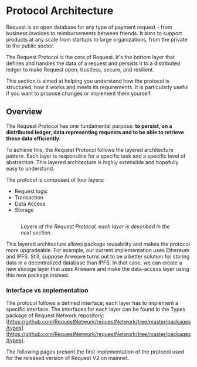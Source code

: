 # Protocol Architecture

Request is an open database for any type of payment request - from business invoices to reimbursements between friends. It aims to support products at any scale from startups to large organizations, from the private to the public sector.

The Request Protocol is the core of Request. It's the bottom layer that defines and handles the data of a request and persists it to a distributed ledger to make Request open, trustless, secure, and resilient.

This section is aimed at helping you understand how the protocol is structured, how it works and meets its requirements. It is particularly useful if you want to propose changes or implement them yourself.

## Overview

The Request Protocol has one fundamental purpose: **to persist, on a distributed ledger, data representing requests and to be able to retrieve these data efficiently**.

To achieve this, the Request Protocol follows the layered architecture pattern. Each layer is responsible for a specific task and a specific level of abstraction. This layered architecture is highly extensible and hopefully easy to understand.

The protocol is composed of four layers:

* Request logic
* Transaction
* Data Access
* Storage

<figure><img src="../../.gitbook/assets/1-LayersPresentation.jpg" alt=""><figcaption><p><em>Layers of the Request Protocol, each layer is described in the next section.</em></p></figcaption></figure>

This layered architecture allows package reusability and makes the protocol more upgradeable. For example, our current implementation uses Ethereum and IPFS. Still, suppose Arweave turns out to be a better solution for storing data in a decentralized database than IPFS. In that case, we can create a new storage layer that uses Arweave and make the data-access layer using this new package instead.

### Interface vs implementation

The protocol follows a defined interface; each layer has to implement a specific interface. The interfaces for each layer can be found in the Types package of Request Network repository: [https://github.com/RequestNetwork/requestNetwork/tree/master/packages/types](https://github.com/RequestNetwork/requestNetwork/tree/master/packages/types).

The following pages present the first implementation of the protocol used for the released version of Request V2 on mainnet.
